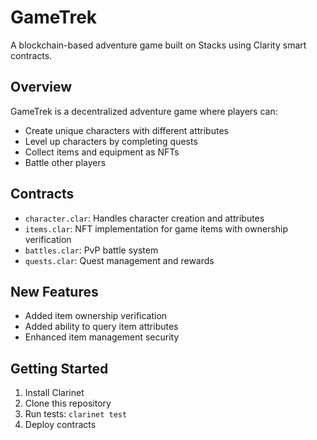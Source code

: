 # GameTrek

A blockchain-based adventure game built on Stacks using Clarity smart contracts.

## Overview
GameTrek is a decentralized adventure game where players can:
- Create unique characters with different attributes
- Level up characters by completing quests
- Collect items and equipment as NFTs
- Battle other players

## Contracts
- `character.clar`: Handles character creation and attributes
- `items.clar`: NFT implementation for game items with ownership verification
- `battles.clar`: PvP battle system
- `quests.clar`: Quest management and rewards

## New Features
- Added item ownership verification
- Added ability to query item attributes
- Enhanced item management security

## Getting Started
1. Install Clarinet
2. Clone this repository
3. Run tests: `clarinet test`
4. Deploy contracts
